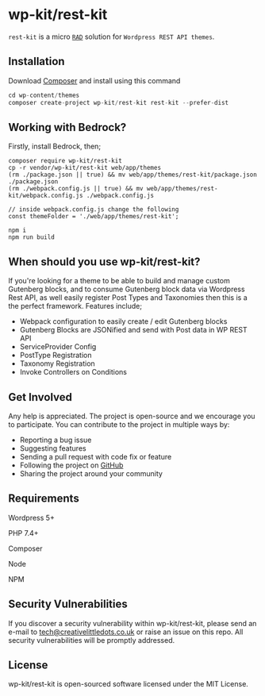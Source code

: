 # wp-kit/rest-kit

```rest-kit``` is a micro [```RAD```](https://en.wikipedia.org/wiki/Rapid_application_development) solution for ```Wordpress REST API themes```.

## Installation

Download [Composer](https://getcomposer.org/download/) and install using this command

 ```php
cd wp-content/themes
composer create-project wp-kit/rest-kit rest-kit --prefer-dist
 ```
 
## Working with Bedrock?

Firstly, install Bedrock, then;

```
composer require wp-kit/rest-kit
cp -r vendor/wp-kit/rest-kit web/app/themes
(rm ./package.json || true) && mv web/app/themes/rest-kit/package.json ./package.json
(rm ./webpack.config.js || true) && mv web/app/themes/rest-kit/webpack.config.js ./webpack.config.js

// inside webpack.config.js change the following
const themeFolder = './web/app/themes/rest-kit';

npm i
npm run build
```

## When should you use wp-kit/rest-kit?

If you're looking for a theme to be able to build and manage custom Gutenberg blocks, and to consume Gutenberg block data via Wordpress Rest API, as well easily register Post Types and Taxonomies then this is a the perfect framework. Features include;

* Webpack configuration to easily create / edit Gutenberg blocks
* Gutenberg Blocks are JSONified and send with Post data in WP REST API
* ServiceProvider Config
* PostType Registration
* Taxonomy Registration
* Invoke Controllers on Conditions

## Get Involved

Any help is appreciated. The project is open-source and we encourage you to participate. You can contribute to the project in multiple ways by:

- Reporting a bug issue
- Suggesting features
- Sending a pull request with code fix or feature
- Following the project on [GitHub](https://github.com/wp-kit)
- Sharing the project around your community

## Requirements

Wordpress 5+

PHP 7.4+

Composer

Node

NPM

## Security Vulnerabilities

If you discover a security vulnerability within wp-kit/rest-kit, please send an e-mail to tech@creativelittledots.co.uk or raise an issue on this repo. All security vulnerabilities will be promptly addressed.

## License

wp-kit/rest-kit is open-sourced software licensed under the MIT License.
